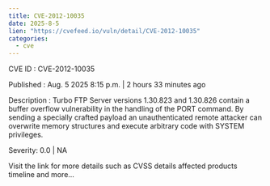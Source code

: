 ```yaml
--- 
title: CVE-2012-10035
date: 2025-8-5
lien: "https://cvefeed.io/vuln/detail/CVE-2012-10035"
categories:
  - cve
---
```


CVE ID : CVE-2012-10035

Published :  Aug. 5
2025
8:15 p.m. | 2 hours
33 minutes ago

Description : Turbo FTP Server versions 1.30.823 and 1.30.826 contain a buffer overflow vulnerability in the handling of the PORT command. By sending a specially crafted payload
an unauthenticated remote attacker can overwrite memory structures and execute arbitrary code with SYSTEM privileges.

Severity: 0.0 | NA

Visit the link for more details
such as CVSS details
affected products
timeline
and more...
